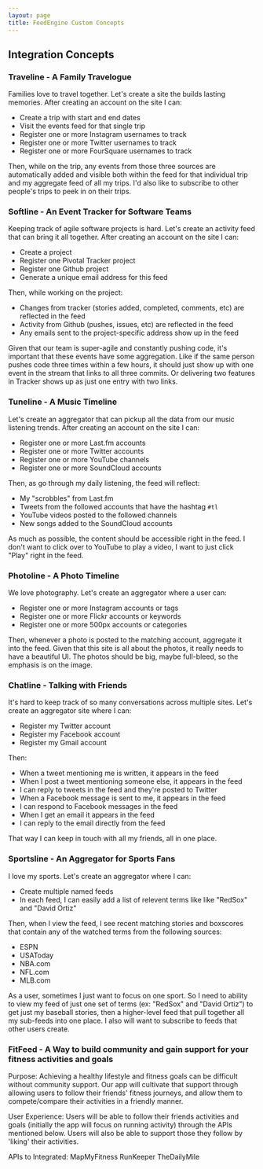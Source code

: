 ```yaml
---
layout: page
title: FeedEngine Custom Concepts
---
```


## Integration Concepts

### Traveline - A Family Travelogue

Families love to travel together. Let's create a site the builds lasting memories. After creating an account on the site I can:

* Create a trip with start and end dates
* Visit the events feed for that single trip
* Register one or more Instagram usernames to track
* Register one or more Twitter usernames to track
* Register one or more FourSquare usernames to track

Then, while on the trip, any events from those three sources are automatically added and visible both within the feed for that individual trip and my aggregate feed of all my trips. I'd also like to subscribe to other people's trips to peek in on their trips.

### Softline - An Event Tracker for Software Teams

Keeping track of agile software projects is hard. Let's create an activity feed that can bring it all together. After creating an account on the site I can:

* Create a project
* Register one Pivotal Tracker project
* Register one Github project
* Generate a unique email address for this feed

Then, while working on the project:

* Changes from tracker (stories added, completed, comments, etc) are reflected in the feed
* Activity from Github (pushes, issues, etc) are reflected in the feed
* Any emails sent to the project-specific address show up in the feed

Given that our team is super-agile and constantly pushing code, it's important that these events have some aggregation. Like if the same person pushes code three times within a few hours, it should just show up with one event in the stream that links to all three commits. Or delivering two features in Tracker shows up as just one entry with two links.

### Tuneline - A Music Timeline

Let's create an aggregator that can pickup all the data from our music listening trends. After creating an account on the site I can:

* Register one or more Last.fm accounts
* Register one or more Twitter accounts
* Register one or more YouTube channels
* Register one or more SoundCloud accounts

Then, as go through my daily listening, the feed will reflect:

* My "scrobbles" from Last.fm
* Tweets from the followed accounts that have the hashtag `#tl`
* YouTube videos posted to the followed channels
* New songs added to the SoundCloud accounts

As much as possible, the content should be accessible right in the feed. I don't want to click over to YouTube to play a video, I want to just click "Play" right in the feed.

### Photoline - A Photo Timeline

We love photography. Let's create an aggregator where a user can:

* Register one or more Instagram accounts or tags
* Register one or more Flickr accounts or keywords
* Register one or more 500px accounts or categories

Then, whenever a photo is posted to the matching account, aggregate it into the feed. Given that this site is all about the photos, it really needs to have a beautiful UI. The photos should be big, maybe full-bleed, so the emphasis is on the image.

### Chatline - Talking with Friends

It's hard to keep track of so many conversations across multiple sites. Let's create an aggregator site where I can:

* Register my Twitter account
* Register my Facebook account
* Register my Gmail account

Then:

* When a tweet mentioning me is written, it appears in the feed
* When I post a tweet mentioning someone else, it appears in the feed
* I can reply to tweets in the feed and they're posted to Twitter
* When a Facebook message is sent to me, it appears in the feed
* I can respond to Facebook messages in the feed
* When I get an email it appears in the feed
* I can reply to the email directly from the feed

That way I can keep in touch with all my friends, all in one place.

### Sportsline - An Aggregator for Sports Fans

I love my sports. Let's create an aggregator where I can:

* Create multiple named feeds
* In each feed, I can easily add a list of relevent terms like like "RedSox" and "David Ortiz"

Then, when I view the feed, I see recent matching stories and boxscores that contain any of the watched terms from the following sources:

* ESPN
* USAToday
* NBA.com
* NFL.com
* MLB.com

As a user, sometimes I just want to focus on one sport. So I need to ability to view my feed of just one set of terms (ex: "RedSox" and "David Ortiz") to get just my baseball stories, then a higher-level feed that pull together all my sub-feeds into one place. I also will want to subscribe to feeds that other users create.

### FitFeed - A Way to build community and gain support for your fitness activities and goals

Purpose:
Achieving a healthy lifestyle and fitness goals can be difficult without community support.  Our app will cultivate that support through allowing users to follow their friends' fitness journeys, and allow them to compete/compare their activities in a friendly manner.

User Experience:
Users will be able to follow their friends activities and goals
 (initially the app will focus on running activity) through the APIs mentioned below.  Users will also be able to support those they follow by 'liking' their activities.

APIs to Integrated:
MapMyFitness
RunKeeper
TheDailyMile
